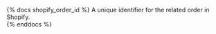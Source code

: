 {% docs shopify_order_id %}
    A unique identifier for the related order in Shopify.  
{% enddocs %}
